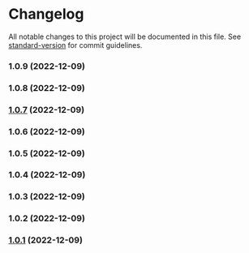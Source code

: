 # Changelog

All notable changes to this project will be documented in this file. See [standard-version](https://github.com/conventional-changelog/standard-version) for commit guidelines.

### 1.0.9 (2022-12-09)

### 1.0.8 (2022-12-09)

### [1.0.7](https://github.com/T-Terra/nlw_nodejs/compare/v1.0.4...v1.0.7) (2022-12-09)

### 1.0.6 (2022-12-09)

### 1.0.5 (2022-12-09)

### 1.0.4 (2022-12-09)

### 1.0.3 (2022-12-09)

### 1.0.2 (2022-12-09)

### [1.0.1](https://github.com/T-Terra/nlw_nodejs/compare/v1.0.0...v1.0.1) (2022-12-09)
